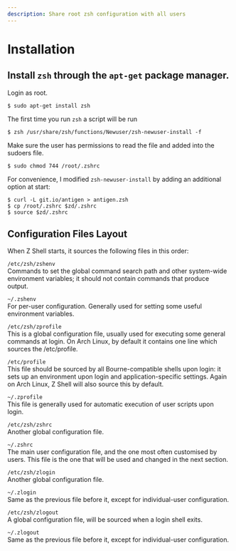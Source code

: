 ```yaml
---
description: Share root zsh configuration with all users
---
```


# Installation

## Install `zsh` through the `apt-get` package manager.

Login as root.

```text
$ sudo apt-get install zsh
```

The first time you run `zsh` a script will be run

```text
$ zsh /usr/share/zsh/functions/Newuser/zsh-newuser-install -f
```

Make sure the user has permissions to read the file and added into the sudoers file.

```text
$ sudo chmod 744 /root/.zshrc
```

For convenience, I modified `zsh-newuser-install` by adding an additional option at start:

```text
$ curl -L git.io/antigen > antigen.zsh
$ cp /root/.zshrc $zd/.zshrc
$ source $zd/.zshrc
```

## Configuration Files Layout <a id="3-&#x2013;-Configuration-Files-Layout"></a>

When Z Shell starts, it sources the following files in this order:

`/etc/zsh/zshenv`  
Commands to set the global command search path and other system-wide environment variables; it should not contain commands that produce output.

`~/.zshenv`  
For per-user configuration. Generally used for setting some useful environment variables.

`/etc/zsh/zprofile`  
This is a global configuration file, usually used for executing some general commands at login. On Arch Linux, by default it contains one line which sources the /etc/profile.

`/etc/profile`  
This file should be sourced by all Bourne-compatible shells upon login: it sets up an environment upon login and application-specific settings. Again on Arch Linux, Z Shell will also source this by default.

`~/.zprofile`  
This file is generally used for automatic execution of user scripts upon login.

`/etc/zsh/zshrc`  
Another global configuration file.

`~/.zshrc`  
The main user configuration file, and the one most often customised by users. This file is the one that will be used and changed in the next section.

`/etc/zsh/zlogin`  
Another global configuration file.

`~/.zlogin`  
Same as the previous file before it, except for individual-user configuration.

`/etc/zsh/zlogout`  
A global configuration file, will be sourced when a login shell exits.

`~/.zlogout`  
Same as the previous file before it, except for individual-user configuration.


